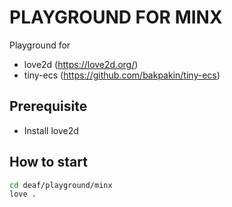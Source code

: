 # PLAYGROUND FOR MINX

Playground for

- love2d (https://love2d.org/)
- tiny-ecs (https://github.com/bakpakin/tiny-ecs)

## Prerequisite

- Install love2d

## How to start

```bash
cd deaf/playground/minx
love .
```
